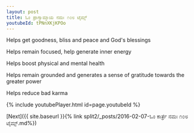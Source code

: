 ```yaml
---
layout: post
title: ಓಂ ಪ್ರಾಗ್ವಾಮ್ಶಾಯ ನಮಃ ೧೦೮ ಟೈಮ್ಸ್
youtubeId: tPNnXKjKPOo
---
```

 
 
Helps get goodness, bliss and peace and God's blessings
 
Helps remain focused, help generate inner energy 
 
Helps boost physical and mental health 
 
Helps remain grounded and generates a sense of gratitude towards the greater power 
 
Helps reduce bad karma
 
 
 
 


{% include youtubePlayer.html id=page.youtubeId %}
 
[Next]({{ site.baseurl }}{% link  split2/_posts/2016-02-07-ಓಂ ಕಾರ್ತ್ರೆ ನಮಃ ೧೦೮ ಟೈಮ್ಸ್.md%})
 

